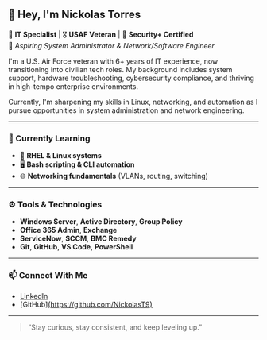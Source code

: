 ## 👋 Hey, I'm Nickolas Torres

💼 **IT Specialist** | 🎖️ **USAF Veteran** | 🔐 **Security+ Certified**  
🚀 *Aspiring System Administrator & Network/Software Engineer*

I'm a U.S. Air Force veteran with 6+ years of IT experience, now transitioning into civilian tech roles. My background includes system support, hardware troubleshooting, cybersecurity compliance, and thriving in high-tempo enterprise environments.

Currently, I'm sharpening my skills in Linux, networking, and automation as I pursue opportunities in system administration and network engineering.

---

### 🧠 Currently Learning

- 🐧 **RHEL & Linux systems**
- 🖥️ **Bash scripting & CLI automation**
- 🌐 **Networking fundamentals** (VLANs, routing, switching)

---

### ⚙️ Tools & Technologies

- **Windows Server**, **Active Directory**, **Group Policy**
- **Office 365 Admin**, **Exchange**
- **ServiceNow**, **SCCM**, **BMC Remedy**
- **Git**, **GitHub**, **VS Code**, **PowerShell**

---

### 📫 Connect With Me

- [LinkedIn](https://www.linkedin.com/in/nickolas-torres-951428134/)
- [GitHub][(https://github.com/NickolasT9)](https://github.com/NickolasT9/NickolasT9.git)

---

> “Stay curious, stay consistent, and keep leveling up.”
